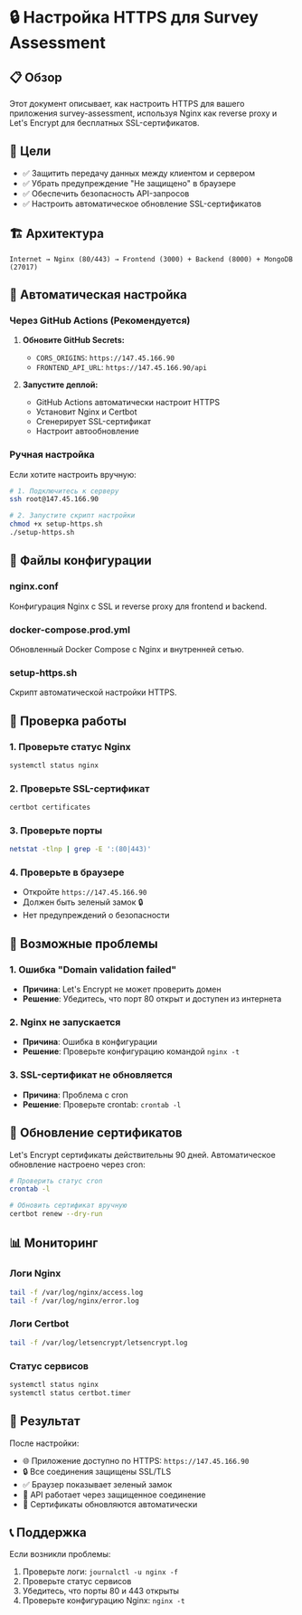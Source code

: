 # 🔒 Настройка HTTPS для Survey Assessment

## 📋 Обзор

Этот документ описывает, как настроить HTTPS для вашего приложения survey-assessment, используя Nginx как reverse proxy и Let's Encrypt для бесплатных SSL-сертификатов.

## 🎯 Цели

- ✅ Защитить передачу данных между клиентом и сервером
- ✅ Убрать предупреждение "Не защищено" в браузере
- ✅ Обеспечить безопасность API-запросов
- ✅ Настроить автоматическое обновление SSL-сертификатов

## 🏗️ Архитектура

```
Internet → Nginx (80/443) → Frontend (3000) + Backend (8000) + MongoDB (27017)
```

## 🚀 Автоматическая настройка

### Через GitHub Actions (Рекомендуется)

1. **Обновите GitHub Secrets:**
   - `CORS_ORIGINS`: `https://147.45.166.90`
   - `FRONTEND_API_URL`: `https://147.45.166.90/api`

2. **Запустите деплой:**
   - GitHub Actions автоматически настроит HTTPS
   - Установит Nginx и Certbot
   - Сгенерирует SSL-сертификат
   - Настроит автообновление

### Ручная настройка

Если хотите настроить вручную:

```bash
# 1. Подключитесь к серверу
ssh root@147.45.166.90

# 2. Запустите скрипт настройки
chmod +x setup-https.sh
./setup-https.sh
```

## 📁 Файлы конфигурации

### nginx.conf
Конфигурация Nginx с SSL и reverse proxy для frontend и backend.

### docker-compose.prod.yml
Обновленный Docker Compose с Nginx и внутренней сетью.

### setup-https.sh
Скрипт автоматической настройки HTTPS.

## 🔧 Проверка работы

### 1. Проверьте статус Nginx
```bash
systemctl status nginx
```

### 2. Проверьте SSL-сертификат
```bash
certbot certificates
```

### 3. Проверьте порты
```bash
netstat -tlnp | grep -E ':(80|443)'
```

### 4. Проверьте в браузере
- Откройте `https://147.45.166.90`
- Должен быть зеленый замок 🔒
- Нет предупреждений о безопасности

## 🚨 Возможные проблемы

### 1. Ошибка "Domain validation failed"
- **Причина**: Let's Encrypt не может проверить домен
- **Решение**: Убедитесь, что порт 80 открыт и доступен из интернета

### 2. Nginx не запускается
- **Причина**: Ошибка в конфигурации
- **Решение**: Проверьте конфигурацию командой `nginx -t`

### 3. SSL-сертификат не обновляется
- **Причина**: Проблема с cron
- **Решение**: Проверьте crontab: `crontab -l`

## 🔄 Обновление сертификатов

Let's Encrypt сертификаты действительны 90 дней. Автоматическое обновление настроено через cron:

```bash
# Проверить статус cron
crontab -l

# Обновить сертификат вручную
certbot renew --dry-run
```

## 📊 Мониторинг

### Логи Nginx
```bash
tail -f /var/log/nginx/access.log
tail -f /var/log/nginx/error.log
```

### Логи Certbot
```bash
tail -f /var/log/letsencrypt/letsencrypt.log
```

### Статус сервисов
```bash
systemctl status nginx
systemctl status certbot.timer
```

## 🎉 Результат

После настройки:
- 🌐 Приложение доступно по HTTPS: `https://147.45.166.90`
- 🔒 Все соединения защищены SSL/TLS
- ✅ Браузер показывает зеленый замок
- 🚀 API работает через защищенное соединение
- 🔄 Сертификаты обновляются автоматически

## 📞 Поддержка

Если возникли проблемы:
1. Проверьте логи: `journalctl -u nginx -f`
2. Проверьте статус сервисов
3. Убедитесь, что порты 80 и 443 открыты
4. Проверьте конфигурацию Nginx: `nginx -t`
